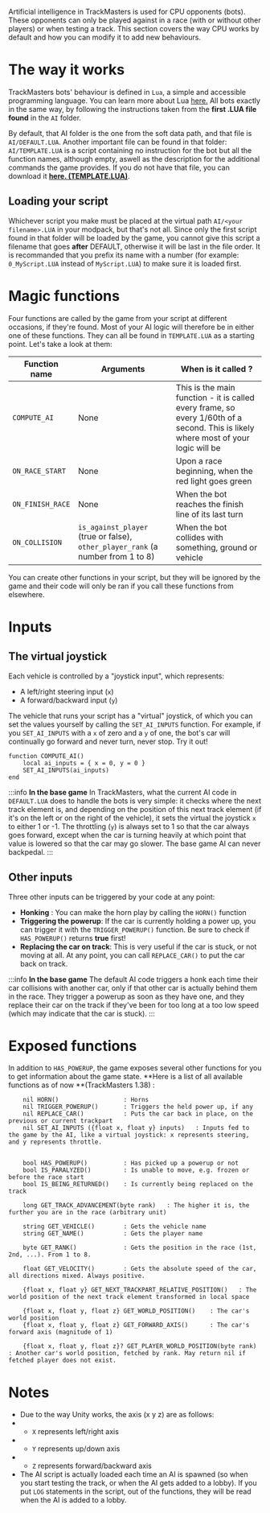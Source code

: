 <!-- TITLE:Create AIs -->

Artificial intelligence in TrackMasters is used for CPU opponents (bots). These opponents can only be played against in a race (with or without other players) or when testing a track.
This section covers the way CPU works by default and how you can modify it to add new behaviours.

# The way it works
TrackMasters bots' behaviour is defined in `Lua`, a simple and accessible programming language. You can learn more about Lua [here.](https://www.lua.org/pil/1.html)
All bots exactly in the same way, by following the instructions taken from the **first .LUA file found** in the `AI` folder.

By default, that AI folder is the one from the soft data path, and that file is `AI/DEFAULT.LUA`.
Another important file can be found in that folder: `AI/TEMPLATE.LUA` is a script containing no instruction for the bot but all the function names, although empty, aswell as the description for the additional commands the game provides. If you do not have that file, you can download it **[here. (TEMPLATE.LUA)](/_contents/downloadable/TEMPLATE.LUA)**.
## Loading your script
Whichever script you make must be placed at the virtual path `AI/<your filename>.LUA` in your modpack, but that's not all.
Since only the first script found in that folder will be loaded by the game, you cannot give this script a filename that goes **after** DEFAULT, otherwise it will be last in the file order.
It is recommanded that you prefix its name with a number (for example:  `0_MyScript.LUA`  instead of `MyScript.LUA`) to make sure it is loaded first.
# Magic functions
Four functions are called by the game from your script at different occasions, if they're found. Most of your AI logic will therefore be in either one of these functions. They can all be found in `TEMPLATE.LUA` as a starting point. 
Let's take a look at them:

| Function name | Arguments | When is it called ? |
| -------- | -------- | --------- |
| `COMPUTE_AI`   | None  | This is the main function - it is called every frame, so every 1/60th of a second. This is likely where most of your logic will be | 
| `ON_RACE_START`   |  None  | Upon a race beginning, when the red light goes green     | 
| `ON_FINISH_RACE`   | None  | When the bot reaches the finish line of its last turn     | 
| `ON_COLLISION`   | `is_against_player` (true or false),  `other_player_rank` (a number from 1 to 8)  | When the bot collides with something, ground or vehicle     | 

You can create other functions in your script, but they will be ignored by the game and their code will only be ran if you call these functions from elsewhere.
# Inputs
## The virtual joystick
Each vehicle is controlled by a "joystick input", which represents:
* A left/right steering input (`x`)
* A forward/backward input (`y`)

The vehicle that runs your script has a "virtual" joystick, of which you can set the values yourself by calling the `SET_AI_INPUTS` function.
For example, if you `SET_AI_INPUTS` with a `x` of zero and a `y` of one, the bot's car will continually go forward and never turn, never stop. Try it out!

```
function COMPUTE_AI()
    local ai_inputs = { x = 0, y = 0 }
    SET_AI_INPUTS(ai_inputs)
end
```

:::info
**In the base game**
In TrackMasters, what the current AI code in `DEFAULT.LUA` does to handle the bots is very simple: it checks where the next track element is, and depending on the position of this next track element (if it's on the left or on the right of the vehicle), it sets the virtual the joystick `x` to either 1 or -1. The throttling (`y`) is always set to 1 so that the car always goes forward, except when the car is turning heavily at which point that value is lowered so that the car may go slower. The base game AI can never backpedal.
:::

## Other inputs
Three other inputs can be triggered by your code at any point:
* **Honking** : You can make the horn play by calling the `HORN()` function
* **Triggering the powerup**: If the car is currently holding a power up, you can trigger it with the `TRIGGER_POWERUP()` function. Be sure to check if `HAS_POWERUP()` returns **true** first!
* **Replacing the car on track**: This is very useful if the car is stuck, or not moving at all. At any point, you can call `REPLACE_CAR()` to put the car back on track.

:::info
**In the base game**
The default AI code triggers a honk each time their car collisions with another car, only if that other car is actually behind them in the race. They trigger a powerup as soon as they have one, and they replace their car on the track if they've been for too long at a too low speed (which may indicate that the car is stuck).
:::

# Exposed functions
In addition to  `HAS_POWERUP`, the game exposes several other functions for you to get information about the game state. 
**Here is a list of all available functions as of now **(TrackMasters 1.38) :

```	nil LOG(string text)		: Logs to logs/AI_LUA.LOG					
    nil HORN()                  : Horns
    nil TRIGGER_POWERUP()       : Triggers the held power up, if any  
    nil REPLACE_CAR()           : Puts the car back in place, on the previous or current trackpart
    nil SET_AI_INPUTS ({float x, float y} inputs)   : Inputs fed to the game by the AI, like a virtual joystick: x represents steering, and y represents throttle.
    
    
    bool HAS_POWERUP()          : Has picked up a powerup or not
    bool IS_PARALYZED()         : Is unable to move, e.g. frozen or before the race start
    bool IS_BEING_RETURNED()    : Is currently being replaced on the track    
    
    long GET_TRACK_ADVANCEMENT(byte rank)   : The higher it is, the further you are in the race (arbitrary unit)
    
    string GET_VEHICLE()        : Gets the vehicle name
    string GET_NAME()           : Gets the player name
    
    byte GET_RANK()             : Gets the position in the race (1st, 2nd, ...). From 1 to 8.
	
	float GET_VELOCITY()        : Gets the absolute speed of the car, all directions mixed. Always positive.
    
    {float x, float y} GET_NEXT_TRACKPART_RELATIVE_POSITION()   : The world position of the next track element transformed in local space
    
    {float x, float y, float z} GET_WORLD_POSITION()    : The car's world position            
    {float x, float y, float z} GET_FORWARD_AXIS()      : The car's forward axis (magnitude of 1)

    {float x, float y, float z}? GET_PLAYER_WORLD_POSITION(byte rank)   : Another car's world position, fetched by rank. May return nil if fetched player does not exist.
```

# Notes
* Due to the way Unity works, the axis (x y z) are as follows:
* - `X` represents left/right axis
* - `Y` represents up/down axis
* - `Z` represents forward/backward axis
* The AI script is actually loaded each time an AI is spawned (so when you start testing the track, or when the AI gets added to a lobby). If you put `LOG` statements in the script, out of the functions, they will be read when the AI is added to a lobby.